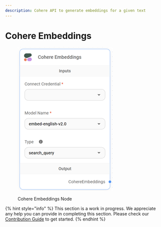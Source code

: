 ```yaml
---
description: Cohere API to generate embeddings for a given text
---
```


# Cohere Embeddings

<figure><img src="../../../.gitbook/assets/image (5) (1) (1) (1) (1).png" alt="" width="306"><figcaption><p>Cohere Embeddings Node</p></figcaption></figure>

{% hint style="info" %}
This section is a work in progress. We appreciate any help you can provide in completing this section. Please check our [Contribution Guide](../../../contributing/) to get started.
{% endhint %}
